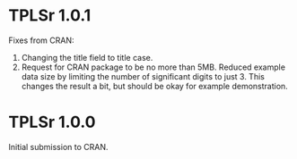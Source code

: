 # TPLSr 1.0.1

Fixes from CRAN:
1) Changing the title field to title case.
2) Request for CRAN package to be no more than 5MB. Reduced example data size by limiting the number of significant digits to just 3. This changes the result a bit, but should be okay for example demonstration.

# TPLSr 1.0.0

Initial submission to CRAN.